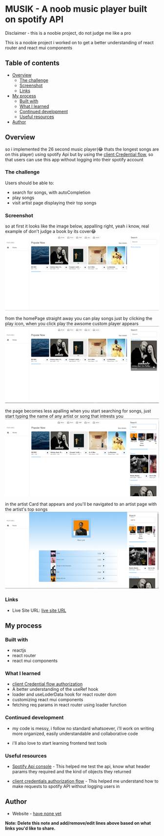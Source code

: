 #  MUSIK - A noob music player built on spotify API

Disclaimer - this is a noobie project, do not judge me like a pro

This is a noobie project i worked on to get a better understanding of react router and react mui components

## Table of contents

- [Overview](#overview)
  - [The challenge](#the-challenge)
  - [Screenshot](#screenshot)
  - [Links](#links)
- [My process](#my-process)
  - [Built with](#built-with)
  - [What I learned](#what-i-learned)
  - [Continued development](#continued-development)
  - [Useful resources](#useful-resources)
- [Author](#author)

## Overview
so i implemented the 26 second music player(😂 thats the longest songs are on this player) using spotify Api but by using the [client Credential flow](https://developer.spotify.com/documentation/general/guides/authorization/client-credentials/), so that users can use this app without logging into their spotify account

### The challenge


Users should be able to:

- search for songs, with autoCompletion
- play songs
- visit artist page displaying their top songs

### Screenshot
so at first it looks like the image below, appalling right, yeah i know, real example of don't judge a book by its cover😂 
![](./src/Musik/homePage.PNG)

from the homePage straight away you can play songs just by clicking the play icon,
when you click play the awsome custom player appears
![](./src/Musik/homePage1.PNG)

the page becomes less apalling when you start searching for songs, just start typing the name of any artist or song that intrests you
![](./src/Musik/homePageSearch.PNG)

in the artist Card that appears and you'll be navigated to an artist page with the artist's top songs
![](./src/Musik/ArtistPage.PNG)


### Links
- Live Site URL: [live site URL]([https://stunning-tartufo-38939c.netlify.app/](https://vmusik.netlify.app))

## My process

### Built with
- reactjs
- react router
- react mui components

### What I learned
- [client Credential flow  authorization](https://developer.spotify.com/documentation/general/guides/authorization/client-credentials/)
- A better understanding of the useRef hook
- loader and useLoderData hook for react router dom
- customizing react mui components
- fetching req params in react router using loader function

### Continued development
- my code is messy, i follow no standard whatsoever, i'll work on writing more organized, easily understandable and collaborative code

- i'll also love to start learning frontend test tools

### Useful resources

- [Spotify Api console](https://developer.spotify.com/console/) - This helped me test the api, know what header params they required and the kind of objects they returned

-   [client credentials authorization flow](https://developer.spotify.com/documentation/general/guides/authorization/client-credentials/) - This helped me understand how to make requests to spotify API without logging users in

## Author

- Website - [have none yet](https://www.your-site.com)

**Note: Delete this note and add/remove/edit lines above based on what links you'd like to share.**


